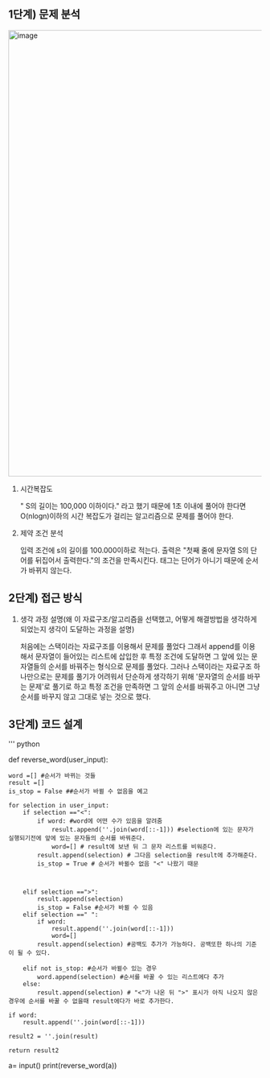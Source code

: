 ## 1단계) 문제 분석
<img width="887" alt="image" src="https://github.com/user-attachments/assets/8f1b4ae5-9a49-4d08-87ef-410726965bc2">



1. 시간복잡도

    " S의 길이는 100,000 이하이다." 라고 했기 때문에 1초 이내에 풀어야 한다면 O(nlogn)이하의 시간 복잡도가 걸리는 알고리즘으로 문제를 풀어야 한다. 



2. 제약 조건 분석
   
    입력 조건에 s의 길이를 100.000이하로 적는다.
    출력은 "첫째 줄에 문자열 S의 단어를 뒤집어서 출력한다."의 조건을 만족시킨다.
    태그는 단어가 아니기 때문에 순서가 바뀌지 않는다.
    

## 2단계) 접근 방식

1. 생각 과정 설명(왜 이 자료구조/알고리즘을 선택했고, 어떻게 해결방법을 생각하게 되었는지 생각이 도달하는 과정을 설명)

   
    처음에는 스택이라는 자료구조를 이용해서 문제를 풀었다 그래서 append를 이용해서 문자열이 들어있는 리스트에 삽입한 후 특정 조건에 도달하면 그 앞에 있는 문자열들의 순서를 바꿔주는 형식으로 문제를 풀었다.
    그러나 스택이라는 자료구조 하나만으로는 문제를 풀기가 어려워서 단순하게 생각하기 위해 '문자열의 순서를 바꾸는 문제'로 풀기로 하고 특정 조건을 만족하면 그 앞의 순서를 바꿔주고
    아니면 그냥 순서를 바꾸지 않고 그대로 넣는 것으로 했다.   

## 3단계) 코드 설계
''' python

def reverse_word(user_input):
    
    word =[] #순서가 바뀌는 것들
    result =[]
    is_stop = False ##순서가 바뀔 수 없음을 예고
    
    for selection in user_input:
        if selection =="<":
            if word: #word에 어떤 수가 있음을 알려줌
                result.append(''.join(word[::-1])) #selection에 있는 문자가 실행되기전에 앞에 있는 문자들의 순서를 바꿔준다.
                word=[] # result에 보낸 뒤 그 문자 리스트를 비워준다.
            result.append(selection) # 그다음 selection을 result에 추가해준다.
            is_stop = True # 순서가 바뀔수 없음 "<" 나왔기 때문      
            
                
    
        elif selection ==">":
            result.append(selection)
            is_stop = False #순서가 바뀔 수 있음
        elif selection ==" ":
            if word:
                result.append(''.join(word[::-1]))
                word=[]
            result.append(selection) #공백도 추가가 가능하다. 공백또한 하나의 기준이 될 수 있다.
            
        elif not is_stop: #순서가 바뀔수 있는 경우
            word.append(selection) #순서를 바꿀 수 있는 리스트에다 추가
        else:
            result.append(selection) # "<"가 나온 뒤 ">" 표시가 아직 나오지 않은 경우에 순서를 바꿀 수 없을때 result에다가 바로 추가한다.
            
    if word:
        result.append(''.join(word[::-1]))
    
    result2 = ''.join(result)
        
    return result2
a= input()
print(reverse_word(a))            

```
